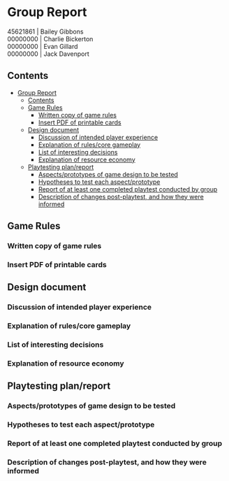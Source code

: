 # Group Report
45621861 | Bailey Gibbons  
00000000 | Charlie Bickerton  
00000000 | Evan Gillard  
00000000 | Jack Davenport


## Contents 
- [Group Report](#group-report)
  - [Contents](#contents)
  - [Game Rules](#game-rules)
    - [Written copy of game rules](#written-copy-of-game-rules)
    - [Insert PDF of printable cards](#insert-pdf-of-printable-cards)
  - [Design document](#design-document)
    - [Discussion of intended player experience](#discussion-of-intended-player-experience)
    - [Explanation of rules/core gameplay](#explanation-of-rulescore-gameplay)
    - [List of interesting decisions](#list-of-interesting-decisions)
    - [Explanation of resource economy](#explanation-of-resource-economy)
  - [Playtesting plan/report](#playtesting-planreport)
    - [Aspects/prototypes of game design to be tested](#aspectsprototypes-of-game-design-to-be-tested)
    - [Hypotheses to test each aspect/prototype](#hypotheses-to-test-each-aspectprototype)
    - [Report of at least one completed playtest conducted by group](#report-of-at-least-one-completed-playtest-conducted-by-group)
    - [Description of changes post-playtest, and how they were informed](#description-of-changes-post-playtest-and-how-they-were-informed)


## Game Rules
### Written copy of game rules

### Insert PDF of printable cards


## Design document
### Discussion of intended player experience

### Explanation of rules/core gameplay

### List of interesting decisions

### Explanation of resource economy


## Playtesting plan/report
### Aspects/prototypes of game design to be tested

### Hypotheses to test each aspect/prototype

### Report of at least one completed playtest conducted by group

### Description of changes post-playtest, and how they were informed
